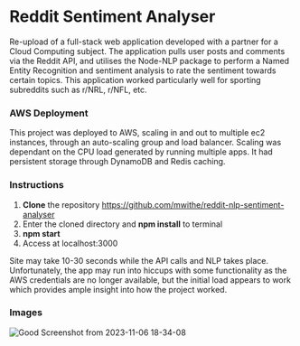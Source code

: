 # Reddit Sentiment Analyser
Re-upload of a full-stack web application developed with a partner for a Cloud Computing subject. The application pulls user posts and comments via the Reddit API, and utilises the Node-NLP package to perform a Named Entity Recognition and sentiment analysis to rate the sentiment towards certain topics. This application worked particularly well for sporting subreddits such as r/NRL, r/NFL, etc.

### AWS Deployment
This project was deployed to AWS, scaling in and out to multiple ec2 instances, through an auto-scaling group and load balancer. Scaling was dependant on the CPU load generated by running multiple apps. It had persistent storage through DynamoDB and Redis caching.

### Instructions
1. **Clone** the repository https://github.com/mwithe/reddit-nlp-sentiment-analyser
2. Enter the cloned directory and **npm install** to terminal
3. **npm start**
4. Access at localhost:3000

Site may take 10-30 seconds while the API calls and NLP takes place. Unfortunately, the app may run into hiccups with some functionality as the AWS credentials are no longer available, but the initial load appears to work which provides ample insight into how the project worked.

### Images
![Good Screenshot from 2023-11-06 18-34-08](https://github.com/mwithe/reddit-nlp-sentiment-analyser/assets/112362724/194bef0e-67de-46e0-a634-fff32919392c)
